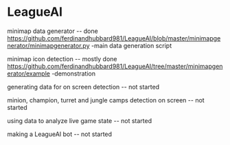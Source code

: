 # LeagueAI
minimap data generator -- done https://github.com/ferdinandhubbard981/LeagueAI/blob/master/minimapgenerator/minimapgenerator.py -main data generation script

minimap icon detection -- mostly done https://github.com/ferdinandhubbard981/LeagueAI/tree/master/minimapgenerator/example -demonstration

generating data for on screen detection -- not started

minion, champion, turret and jungle camps detection on screen -- not started

using data to analyze live game state -- not started

making a LeagueAI bot -- not started
